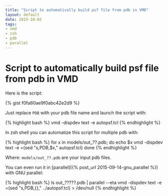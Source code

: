 ```yaml
---
title: "Script to automatically build psf file from pdb in VMD"
layout: default
date: 2015-10-02
tags:
- vmd
- zsh
- pdb
- parallel
---
```


# Script to automatically build psf file from pdb in VMD

Here is the script:

{% gist f0fa80ae9f0abc42e2d9 %}

Just replace `PDB` with your pdb file name and launch the script with:

{% highlight bash %}
vmd -dispdev text -e autopsf.tcl
{% endhighlight %}

In zsh shell you can automatize this script for multiple pdb with:

{% highlight bash %}
for x in models/out_??.pdb; do
    echo $x
    vmd -dispdev text -e =(sed "s,PDB,$x," autopsf.tcl)
done
{% endhighlight %}

Where: `models/out_??.pdb` are your input pdb files.

You can even run it in [parallel]({% post_url 2015-09-14-gnu_parallel %}) with GNU parallel:

{% highlight bash %}
ls out_?????.pdb | parallel --eta vmd -dispdev text -e =(sed "s,PDB,{}," ../autopsf.tcl) > /dev/null
{% endhighlight %}
